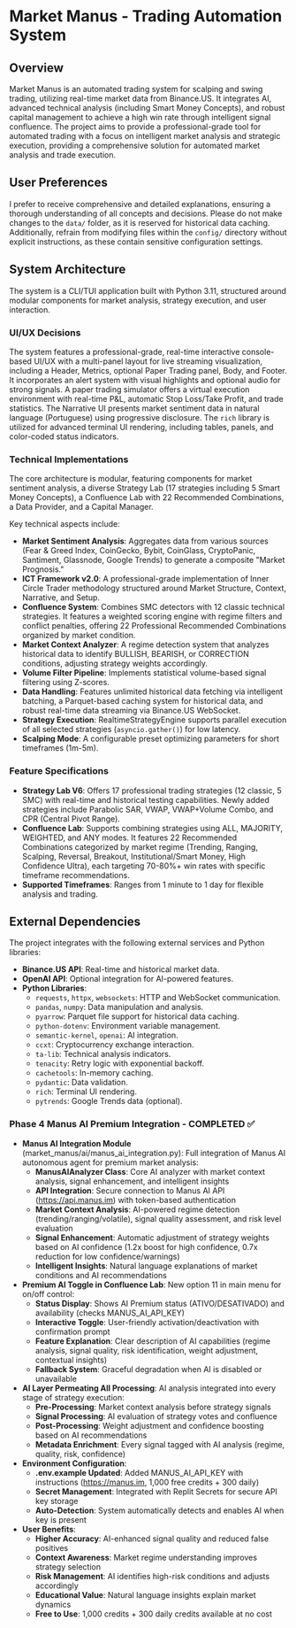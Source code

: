 # Market Manus - Trading Automation System

## Overview
Market Manus is an automated trading system for scalping and swing trading, utilizing real-time market data from Binance.US. It integrates AI, advanced technical analysis (including Smart Money Concepts), and robust capital management to achieve a high win rate through intelligent signal confluence. The project aims to provide a professional-grade tool for automated trading with a focus on intelligent market analysis and strategic execution, providing a comprehensive solution for automated market analysis and trade execution.

## User Preferences
I prefer to receive comprehensive and detailed explanations, ensuring a thorough understanding of all concepts and decisions. Please do not make changes to the `data/` folder, as it is reserved for historical data caching. Additionally, refrain from modifying files within the `config/` directory without explicit instructions, as these contain sensitive configuration settings.

## System Architecture
The system is a CLI/TUI application built with Python 3.11, structured around modular components for market analysis, strategy execution, and user interaction.

### UI/UX Decisions
The system features a professional-grade, real-time interactive console-based UI/UX with a multi-panel layout for live streaming visualization, including a Header, Metrics, optional Paper Trading panel, Body, and Footer. It incorporates an alert system with visual highlights and optional audio for strong signals. A paper trading simulator offers a virtual execution environment with real-time P&L, automatic Stop Loss/Take Profit, and trade statistics. The Narrative UI presents market sentiment data in natural language (Portuguese) using progressive disclosure. The `rich` library is utilized for advanced terminal UI rendering, including tables, panels, and color-coded status indicators.

### Technical Implementations
The core architecture is modular, featuring components for market sentiment analysis, a diverse Strategy Lab (17 strategies including 5 Smart Money Concepts), a Confluence Lab with 22 Recommended Combinations, a Data Provider, and a Capital Manager.

Key technical aspects include:
- **Market Sentiment Analysis**: Aggregates data from various sources (Fear & Greed Index, CoinGecko, Bybit, CoinGlass, CryptoPanic, Santiment, Glassnode, Google Trends) to generate a composite "Market Prognosis."
- **ICT Framework v2.0**: A professional-grade implementation of Inner Circle Trader methodology structured around Market Structure, Context, Narrative, and Setup.
- **Confluence System**: Combines SMC detectors with 12 classic technical strategies. It features a weighted scoring engine with regime filters and conflict penalties, offering 22 Professional Recommended Combinations organized by market condition.
- **Market Context Analyzer**: A regime detection system that analyzes historical data to identify BULLISH, BEARISH, or CORRECTION conditions, adjusting strategy weights accordingly.
- **Volume Filter Pipeline**: Implements statistical volume-based signal filtering using Z-scores.
- **Data Handling**: Features unlimited historical data fetching via intelligent batching, a Parquet-based caching system for historical data, and robust real-time data streaming via Binance.US WebSocket.
- **Strategy Execution**: RealtimeStrategyEngine supports parallel execution of all selected strategies (`asyncio.gather()`) for low latency.
- **Scalping Mode**: A configurable preset optimizing parameters for short timeframes (1m-5m).

### Feature Specifications
- **Strategy Lab V6**: Offers 17 professional trading strategies (12 classic, 5 SMC) with real-time and historical testing capabilities. Newly added strategies include Parabolic SAR, VWAP, VWAP+Volume Combo, and CPR (Central Pivot Range).
- **Confluence Lab**: Supports combining strategies using ALL, MAJORITY, WEIGHTED, and ANY modes. It features 22 Recommended Combinations categorized by market regime (Trending, Ranging, Scalping, Reversal, Breakout, Institutional/Smart Money, High Confidence Ultra), each targeting 70-80%+ win rates with specific timeframe recommendations.
- **Supported Timeframes**: Ranges from 1 minute to 1 day for flexible analysis and trading.

## External Dependencies
The project integrates with the following external services and Python libraries:

- **Binance.US API**: Real-time and historical market data.
- **OpenAI API**: Optional integration for AI-powered features.
- **Python Libraries**:
    - `requests`, `httpx`, `websockets`: HTTP and WebSocket communication.
    - `pandas`, `numpy`: Data manipulation and analysis.
    - `pyarrow`: Parquet file support for historical data caching.
    - `python-dotenv`: Environment variable management.
    - `semantic-kernel`, `openai`: AI integration.
    - `ccxt`: Cryptocurrency exchange interaction.
    - `ta-lib`: Technical analysis indicators.
    - `tenacity`: Retry logic with exponential backoff.
    - `cachetools`: In-memory caching.
    - `pydantic`: Data validation.
    - `rich`: Terminal UI rendering.
    - `pytrends`: Google Trends data (optional).
### Phase 4 Manus AI Premium Integration - COMPLETED ✅
- **Manus AI Integration Module** (market_manus/ai/manus_ai_integration.py): Full integration of Manus AI autonomous agent for premium market analysis:
  * **ManusAIAnalyzer Class**: Core AI analyzer with market context analysis, signal enhancement, and intelligent insights
  * **API Integration**: Secure connection to Manus AI API (https://api.manus.im) with token-based authentication
  * **Market Context Analysis**: AI-powered regime detection (trending/ranging/volatile), signal quality assessment, and risk level evaluation
  * **Signal Enhancement**: Automatic adjustment of strategy weights based on AI confidence (1.2x boost for high confidence, 0.7x reduction for low confidence/warnings)
  * **Intelligent Insights**: Natural language explanations of market conditions and AI recommendations
- **Premium AI Toggle in Confluence Lab**: New option 11 in main menu for on/off control:
  * **Status Display**: Shows AI Premium status (ATIVO/DESATIVADO) and availability (checks MANUS_AI_API_KEY)
  * **Interactive Toggle**: User-friendly activation/deactivation with confirmation prompt
  * **Feature Explanation**: Clear description of AI capabilities (regime analysis, signal quality, risk identification, weight adjustment, contextual insights)
  * **Fallback System**: Graceful degradation when AI is disabled or unavailable
- **AI Layer Permeating All Processing**: AI analysis integrated into every stage of strategy execution:
  * **Pre-Processing**: Market context analysis before strategy signals
  * **Signal Processing**: AI evaluation of strategy votes and confluence
  * **Post-Processing**: Weight adjustment and confidence boosting based on AI recommendations
  * **Metadata Enrichment**: Every signal tagged with AI analysis (regime, quality, risk, confidence)
- **Environment Configuration**: 
  * **.env.example Updated**: Added MANUS_AI_API_KEY with instructions (https://manus.im, 1,000 free credits + 300 daily)
  * **Secret Management**: Integrated with Replit Secrets for secure API key storage
  * **Auto-Detection**: System automatically detects and enables AI when key is present
- **User Benefits**:
  * **Higher Accuracy**: AI-enhanced signal quality and reduced false positives
  * **Context Awareness**: Market regime understanding improves strategy selection
  * **Risk Management**: AI identifies high-risk conditions and adjusts accordingly
  * **Educational Value**: Natural language insights explain market dynamics
  * **Free to Use**: 1,000 credits + 300 daily credits available at no cost

